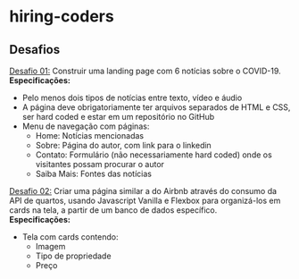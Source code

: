 # hiring-coders

## Desafios
[Desafio 01:](https://github.com/aarthurguedes/hiring-coders/tree/master/desafios/desafio-01/src) Construir uma landing page com 6 notícias sobre o COVID-19.  
**Especificações:**
* Pelo menos dois tipos de notícias entre texto, vídeo e áudio
* A página deve obrigatoriamente ter arquivos separados de HTML e CSS, ser hard coded e estar em um repositório no GitHub
* Menu de navegação com páginas:
  * Home: Notícias mencionadas
  * Sobre: Página do autor, com link para o linkedin
  * Contato: Formulário (não necessariamente hard coded) onde os visitantes possam procurar o autor
  * Saiba Mais: Fontes das notícias

[Desafio 02:](https://github.com/aarthurguedes/hiring-coders/tree/master/desafios/desafio-02) Criar uma página similar a do Airbnb através do consumo da API de quartos, usando Javascript Vanilla e Flexbox para organizá-los em cards na tela, a partir de um banco de dados específico.  
**Especificações:**
* Tela com cards contendo:
  * Imagem
  * Tipo de propriedade
  * Preço
